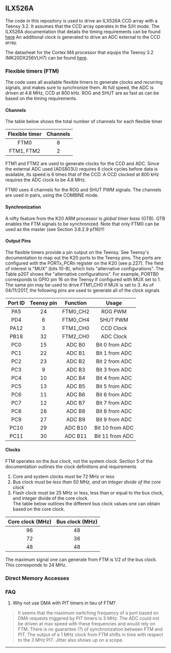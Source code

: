 ILX526A
------
The code in this repository is used to drive an ILX526A CCD array with a Teensy 3.2. It assumes that the CCD array operates in the S/H mode.
The ILX526A documentation that details the timing requirements can be found [here](http://www.eureca.de/datasheets/01.xx.xxxx/01.01.xxxx/01.01.0021/ILX526A.pdf) 
An additional clock is generated to drive an ADC external to the CCD array. 

The datasheet for the Cortex M4 processor that equips the Teensy 3.2 (MK20DX256VLH7) can be found [here](https://www.pjrc.com/teensy/K20P64M72SF1RM.pdf). 

### Flexible timers (FTM)
The code uses all available flexible timers to generate clocks and recurring signals, and makes sure to synchronize them. 
At full speed, the ADC is driven at 4.8 MHz, CCD at 800 kHz. ROG and SHUT are as fast as can be based on the timing requirements. 

#### Channels
The table below shows the total number of channels for each flexible timer

| Flexible timer | Channels |
|:--------------:|:--------:|
| FTM0 | 8 |
| FTM1, FTM2 | 2 |

FTM1 and FTM2 are used to generate clocks for the CCD and ADC. Since the external ADC used (ADS803U) requires 6 clock cycles before data is available, its speed is 6 times that of the CCD.
A CCD clocked at 800 kHz requires the ADC clock to be 4.8 MHz.   

FTM0 uses 4 channels for the ROG and SHUT PWM signals. The channels are used in pairs, using the COMBINE mode.   

#### Synchronization
A nifty feature from the K20 ARM processor is _global timer base_ (GTB). GTB enables the FTM signals to be synchronized. Note that only FTM0 can be used as the master (see Section 3.8.2.9 p116)!!!  

#### Output Pins
The flexible timers provide a pin output on the Teensy. See Teensy's documentation to map out the K20 ports to the Teensy pins. The ports are configured with the PORTx_PCRn register on the K20 (see p.227). The field of interest is "MUX" (bits 10-8), which lists "alternative configurations". The Table p207 shows the "alternative configurations". For example, PORTB0 corresponds to GPIO pin 16 on the Teensy if configured with MUX set to 1. The same pin may be used to drive FTM1_CH0 if MUX is set to 3. 
As of 04/11/2017, the following pins are used to generate all of the clock signals

| Port ID | Teensy pin | Function | Usage | 
|:-------:|:----------:|:--------:|:-----:|
| PA5 | 24 | FTM0_CH2 | ROG PWM |
| PD4 | 6 | FTM0_CH4 | SHUT PWM |
| PA12 | 3 | FTM1_CH0 | CCD Clock | 
| PB18 | 32 | FTM2_CH0 | ADC Clock |
| PC0 | 15 | ADC B0 | Bit 0 from ADC |
| PC1 | 22 | ADC B1 | Bit 1 from ADC |
| PC2 | 23 | ADC B2 | Bit 2 from ADC |
| PC3 | 9 | ADC B3 | Bit 3 from ADC |
| PC4 | 10 | ADC B4 | Bit 4 from ADC |
| PC5 | 13 | ADC B5 | Bit 5 from ADC |
| PC6 | 11 | ADC B6 | Bit 6 from ADC |
| PC7 | 12 | ADC B7 | Bit 7 from ADC |
| PC8 | 28 | ADC B8 | Bit 8 from ADC |
| PC9 | 27 | ADC B9 | Bit 9 from ADC |
| PC10 | 29 | ADC B10 | Bit 10 from ADC |
| PC11 | 30 | ADC B11 | Bit 11 from ADC |


#### Clocks
FTM operates on the _bus clock_, not the system clock. Section 5 of the documentation outlines the clock definitions and requirements
1. Core and system clocks must be 72 MHz or less
2. Bus clock must be _less than 50 MHz, and an integer divide of the core clock_
3. Flash clock must be 25 MHz or less, less than or equal to the bus clock, and integer divide of the core clock.  
The table below outlines the different bus clock values one can obtain based on the core clock.

| Core clock (MHz) | Bus clock (MHz) |
|:----------:|:---------:|
| 96 | 48 |
| 72 | 36 |
| 48 | 48 |

The maximum signal one can generate from FTM is 1/2 of the bus clock. This corresponds to 24 MHz.


 

### Direct Memory Accesses



### FAQ
1. Why not use DMA with PIT timers in lieu of FTM? 
> It seems that the maximum switching frequency of a port based on DMA requests triggered by PIT timers is 3 MHz. The ADC could not be driven at max speed with these frequencies and would rely on FTM. There is _no_ guarantee (?) of synchronization between FTM and PIT. The output of a 1 MHz clock from FTM shifts in time with respect to the 3 MHz PIT. Jitter also shows up on a scope. 



-----------------

